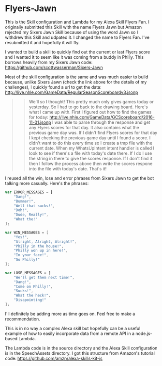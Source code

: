 # Flyers-Jawn

This is the Skill configuration and Lambda for my Alexa Skill Flyers Fan.  I originally submitted this Skill with the name Flyers Jawn but Amazon rejected my Sixers Jawn Skill because of using the word Jawn so I withdrew this Skill and udpated it. I changed the name to Flyers Fan. I've resubmitted it and hopefully it will fly.

I wanted to build a skill to quickly find out the current or last Flyers score and I wanted it to seem like it was coming from a buddy in Philly. This borrows heavily from my Sixers Jawn code:
https://github.com/scottwasserman/Sixers-Jawn

Most of the skill configuration is the same and was much easier to build because, unlike Sixers Jawn (check the link above for the details of my challenges), I quickly found a url to get the data:
http://live.nhle.com/GameData/RegularSeasonScoreboardv3.jsonp

>> We'll so I thought! This pretty much only gives games today or yesterday.  So I had to go back to the drawing board.
Here's what I came up with. First I figured out how to find the games for today:
http://live.nhle.com/GameData/GCScoreboard/2016-11-01.jsonp
I was able to parse through the response and get any Flyers scores for that day. It also contains what the previous game day was.
If I didn't find Flyers scores for that day I kept checking the previous game day until I found a score.
I didn't want to do this every time so I create a tmp file with the current date.  When my WhatsUpIntent intent handler is called I look to see if there's a file with today's date there. If I do I use the string in there to give the scores response. If I don't find it then I follow the process above then write the scores respone into the file with today's date.  That's it!


I reused all the win, lose and error phrases from Sixers Jawn to get the bot talking more casually. Here's the phrases:
``` JavaScript
var ERROR_MESSAGES = [
    "Dang!",
    "Bummer!",
    "Well that sucks!",
    "Doh!",
    "Dude, Really!",
    "What the!"
];

var WIN_MESSAGES = [
    "Yes!",
    "Alright, Alright, Alright!",
    "Philly in the house!",
    "Philly won up in here!",
    "In your face!",
    "Go Philly!"
];

var LOSE_MESSAGES = [
    "We'll get them next time!",
    "Dang!",
    "Come on Philly!",
    "Sucks!",
    "What the heck!",
    "Disapointing!"
];
```
I'll definitely be adding more as time goes on.  Feel free to make a recommendation.

This is in no way a complex Alexa skill but hopefully can be a useful example of how to easily incorporate data from a remote API in a node.js-based Lambda.

The Lambda code is in the source directory and the Alexa Skill configuration is in the SpeechAssets directory.  I got this structure from Amazon's tutorial code: https://github.com/amzn/alexa-skills-kit-js




